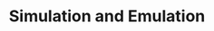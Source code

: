 ---
student: Κωνσταντίνος Τουρτσάκης
title: Simulation and Emulation
contribution: "Η προσομοίωση είναι η προσπάθεια του ανθρώπου να μεταφέρει ένα φυσικό φαινόμενο σε ένα υπολογιστικό σύστημα με σκοπό την εκπαίδευση αλλά και τον πειραματισμό με αύτο. Αντιθέτως, η εξομοίωση είναι μια δυσκολότερη διαδικασία στην οποία ο άνθρωπος προσπαθεί να μεταφέρει σε ένα υπολογιστικό σύστημα τις λειτουργίες ενός άλλου συστήματος για το οποίο δεν έχει πολλές γνώσεις. Αυτό είναι δύσκολο αφού θα πρέπει να φανταστεί πως δουλεύει το σύστημα, σε αντίθεση με την προσομοίωση όπου υπάρχει είδη η προαπαιτούμενη γνώση. Σκοπός της εξομοίωσης είναι η χρήση του συστήματος με τον ίδιο τρόπο που θα χρησιμοποιούνταν στην πραγματική του μορφή."
id: Π2019140
---